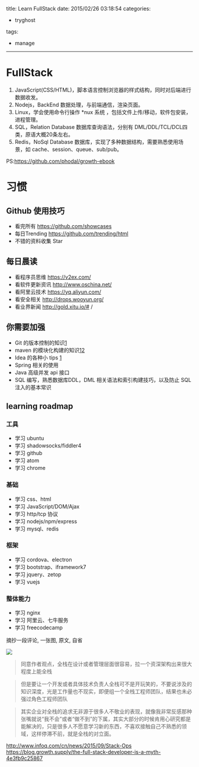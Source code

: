title: Learn FullStack
date: 2015/02/26 03:18:54
categories:
 - tryghost

tags:
 - manage 



---

# FullStack

   1. JavaScript(CSS/HTML)，脚本语言控制浏览器的样式结构，同时对后端进行数据收发。
   2. Nodejs，BackEnd 数据处理，与前端通信，渲染页面。
   3. Linux，学会使用命令行操作 *nux 系统 ，包括文件上传/移动，软件包安装，进程管理。
   4. SQL，Relation Database 数据库查询语法，分别有 DML/DDL/TCL/DCL四类，原语大概20条左右。
   5. Redis，NoSql Database 数据库，实现了多种数据结构，需要熟悉使用场景，如 cache、session、queue、sub/pub。

PS:https://github.com/phodal/growth-ebook
    

# 习惯
 
## Github 使用技巧

 * 看完所有 https://github.com/showcases
 * 每日Trending https://github.com/trending/html
 * 不错的资料收集 Star

## 每日晨读

 * 看程序员思维 https://v2ex.com/
 * 看软件更新资讯 http://www.oschina.net/
 * 看阿里云技术 https://yq.aliyun.com/
 * 看安全相关 http://drops.wooyun.org/
 * 看业界新闻 http://gold.xitu.io/# /
 
## 你需要加强

 * Git 的版本控制的知识[1](https://github.com/oldratlee/translations/tree/master/git-workflows-and-tutorials)
 * maven 的模块化构建的知识[1](http://wiki.jikexueyuan.com/project/maven/)[2](http://www.infoq.com/cn/maven-practice)
 * Idea 的各种小 tips [1](https://github.com/judasn/IntelliJ-IDEA-Tutorial/)
 * Spring 相关的使用
 * Java 高级并发 api 接口 
 * SQL 编写，熟悉数据库DDL，DML 相关语法和索引构建技巧，以及防止 SQL 注入的基本常识


## learning roadmap
### 工具
* 学习 ubuntu
* 学习 shadowsocks/fiddler4
* 学习 github
* 学习 atom
* 学习 chrome
### 基础
* 学习 css、html
* 学习 JavaScript/DOM/Ajax
* 学习 http/tcp 协议
* 学习 nodejs/npm/express
* 学习 mysql、redis
### 框架
* 学习 cordova、electron
* 学习 bootstrap、iframework7
* 学习 jquery、zetop
* 学习 vuejs
### 整体能力
* 学习 nginx
* 学习 阿里云、七牛服务
* 学习 freecodecamp


摘抄一段评论, 一张图, 原文, 自省

![](http://img.zuoyun.me/image/7/da/4b6cb1599cf270f5cca3acd6d769d.png)

>同意作者观点，全栈在设计或者管理层面很容易，拉一个资深架构出来很大程度上能全栈

>但是要让一个开发或者具体技术负责人全栈可不是开玩笑的，不要说涉及的知识深度，光是工作量也不现实，即便组一个全栈工程师团队，结果也未必强过角色工程师团队

>其实企业对全栈的追求无非源于很多人不敬业的表现，就像我非常反感那种张嘴就说“我不会”或者“做不到”的下属，其实大部分的时候肯用心研究都是能解决的，只是很多人不愿意学习新的东西，不喜欢接触自己不熟悉的领域，这样停滞不前，就是全栈的对立面。



http://www.infoq.com/cn/news/2015/09/Stack-Ops
https://blog.growth.supply/the-full-stack-developer-is-a-myth-4e3fb9c25867

  

 




